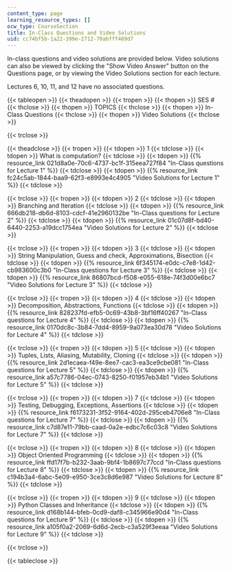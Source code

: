 ```yaml
---
content_type: page
learning_resource_types: []
ocw_type: CourseSection
title: In-Class Questions and Video Solutions
uid: cc74bf5b-1a22-399e-2712-70abfff469d7
---
```


In-class questions and video solutions are provided below. Video solutions can also be viewed by clicking the "Show Video Answer" button on the Questions page, or by viewing the Video Solutions section for each lecture.

Lectures 6, 10, 11, and 12 have no associated questions.

{{< tableopen >}}
{{< theadopen >}}
{{< tropen >}}
{{< thopen >}}
SES #
{{< thclose >}}
{{< thopen >}}
TOPICS
{{< thclose >}}
{{< thopen >}}
In-Class Questions
{{< thclose >}}
{{< thopen >}}
Video Solutions
{{< thclose >}}

{{< trclose >}}

{{< theadclose >}}
{{< tropen >}}
{{< tdopen >}}
1
{{< tdclose >}}
{{< tdopen >}}
What is computation?
{{< tdclose >}}
{{< tdopen >}}
{{% resource_link 021d8a0e-70c6-4737-bc1f-315eea727f84 "In-Class questions for Lecture 1" %}}
{{< tdclose >}}
{{< tdopen >}}
{{% resource_link fc24c5ab-1844-baa9-62f3-e8993e4c4905 "Video Solutions for Lecture 1" %}}
{{< tdclose >}}

{{< trclose >}}
{{< tropen >}}
{{< tdopen >}}
2
{{< tdclose >}}
{{< tdopen >}}
Branching and Iteration
{{< tdclose >}}
{{< tdopen >}}
{{% resource_link 666db218-db6d-8103-cdcf-41e2960132be "In-Class questions for Lecture 2" %}}
{{< tdclose >}}
{{< tdopen >}}
{{% resource_link 01c07d8f-bd40-6440-2253-a19dcc1754ea "Video Solutions for Lecture 2" %}}
{{< tdclose >}}

{{< trclose >}}
{{< tropen >}}
{{< tdopen >}}
3
{{< tdclose >}}
{{< tdopen >}}
String Manipulation, Guess and check, Approximations, Bisection
{{< tdclose >}}
{{< tdopen >}}
{{% resource_link 6f345174-e0dc-c7e8-1d42-cb983600c3b0 "In-Class questions for Lecture 3" %}}
{{< tdclose >}}
{{< tdopen >}}
{{% resource_link 86807bcd-f508-e055-618e-74f3d00e6bc7 "Video Solutions for Lecture 3" %}}
{{< tdclose >}}

{{< trclose >}}
{{< tropen >}}
{{< tdopen >}}
4
{{< tdclose >}}
{{< tdopen >}}
Decomposition, Abstractions, Functions
{{< tdclose >}}
{{< tdopen >}}
{{% resource_link 828237fd-efb5-0c69-43b8-3bf16ff40267 "In-Class questions for Lecture 4" %}}
{{< tdclose >}}
{{< tdopen >}}
{{% resource_link 0170dc8c-3b84-7dd4-8959-9a073ea30d78 "Video Solutions for Lecture 4" %}}
{{< tdclose >}}

{{< trclose >}}
{{< tropen >}}
{{< tdopen >}}
5
{{< tdclose >}}
{{< tdopen >}}
Tuples, Lists, Aliasing, Mutability, Cloning
{{< tdclose >}}
{{< tdopen >}}
{{% resource_link 2d1ecaea-f49e-8ee7-cac3-ea3ce9cbe081 "In-Class questions for Lecture 5" %}}
{{< tdclose >}}
{{< tdopen >}}
{{% resource_link a57c7786-04ec-0743-8250-f01957eb34b1 "Video Solutions for Lecture 5" %}}
{{< tdclose >}}

{{< trclose >}}
{{< tropen >}}
{{< tdopen >}}
7
{{< tdclose >}}
{{< tdopen >}}
Testing, Debugging, Exceptions, Assertions
{{< tdclose >}}
{{< tdopen >}}
{{% resource_link f6173231-3f52-9164-402d-295ceb4706e8 "In-Class questions for Lecture 7" %}}
{{< tdclose >}}
{{< tdopen >}}
{{% resource_link c7d87e11-79bb-caad-0a2e-edbc7c6c03c8 "Video Solutions for Lecture 7" %}}
{{< tdclose >}}

{{< trclose >}}
{{< tropen >}}
{{< tdopen >}}
8
{{< tdclose >}}
{{< tdopen >}}
Object Oriented Programming
{{< tdclose >}}
{{< tdopen >}}
{{% resource_link ffd17f7b-b232-3aab-9bf4-1b8697c77ccd "In-Class questions for Lecture 8" %}}
{{< tdclose >}}
{{< tdopen >}}
{{% resource_link c194b3a4-6abc-5e09-e950-3ce3c8d6e987 "Video Solutions for Lecture 8" %}}
{{< tdclose >}}

{{< trclose >}}
{{< tropen >}}
{{< tdopen >}}
9
{{< tdclose >}}
{{< tdopen >}}
Python Classes and Inheritance
{{< tdclose >}}
{{< tdopen >}}
{{% resource_link d168b144-bfeb-0cd9-daf8-c345966e90d4 "In-Class questions for Lecture 9" %}}
{{< tdclose >}}
{{< tdopen >}}
{{% resource_link a105f0a2-2069-6d6d-2ecb-c3a529f3eeaa "Video Solutions for Lecture 9" %}}
{{< tdclose >}}

{{< trclose >}}

{{< tableclose >}}